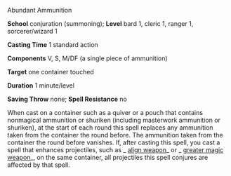 Abundant Ammunition

**School** conjuration (summoning); **Level** bard 1, cleric 1, ranger 1, sorcerer/wizard 1

**Casting Time** 1 standard action

**Components** V, S, M/DF (a single piece of ammunition)

**Target** one container touched

**Duration** 1 minute/level

**Saving Throw** none; **Spell Resistance** no

When cast on a container such as a quiver or a pouch that contains nonmagical ammunition or shuriken (including masterwork ammunition or shuriken), at the start of each round this spell replaces any ammunition taken from the container the round before. The ammunition taken from the container the round before vanishes. If, after casting this spell, you cast a spell that enhances projectiles, such as _ [align weapon](spells/alignWeapon.md#_align-weapon)_ or _ [greater magic weapon](spells/magicWeapon.md#_magic-weapon-greater)_, on the same container, all projectiles this spell conjures are affected by that spell.

